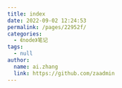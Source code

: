 ```yaml
---
title: index
date: 2022-09-02 12:24:53
permalink: /pages/22952f/
categories: 
  - 《node》笔记
tags: 
  - null
author: 
  name: ai.zhang
  link: https://github.com/zaadmin
---
```

